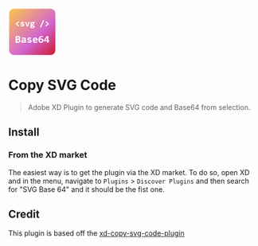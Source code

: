 ![icon](images/icon-96.png)

# Copy SVG Code

> Adobe XD Plugin to generate SVG code and Base64 from selection.


## Install

### From the XD market

The easiest way is to get the plugin via the XD market. To do so, open XD and in the menu, navigate to `Plugins` > `Discover Plugins` and then search for "SVG Base 64" and it should be the fist one.

## Credit

This plugin is based off the [xd-copy-svg-code-plugin](https://github.com/stursby/xd-copy-svg-code-plugin)
